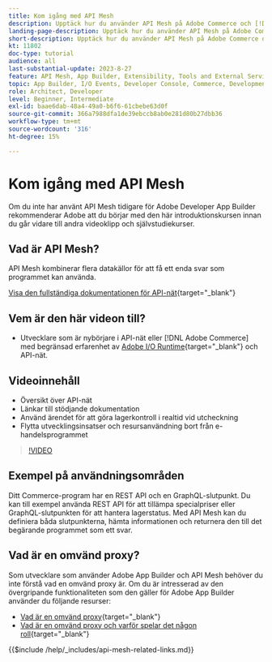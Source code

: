 ```yaml
---
title: Kom igång med API Mesh
description: Upptäck hur du använder API Mesh på Adobe Commerce och [!DNL Adobe App Builder]. Lär dig hur du installerar Adobe App Builder, arbetar med projekt, skapar en grafisk omvänd proxy och mycket annat.
landing-page-description: Upptäck hur du använder API Mesh på Adobe Commerce och [!DNL Adobe App Builder]. Lär dig hur du installerar Adobe IO, arbetar med projekt, skapar en grafisk omvänd proxy och mycket annat.
short-description: Upptäck hur du använder API Mesh på Adobe Commerce och [!DNL Adobe App Builder]. Lär dig hur du installerar Adobe IO, arbetar med projekt, skapar en grafisk omvänd proxy och mycket annat.
kt: 11802
doc-type: tutorial
audience: all
last-substantial-update: 2023-8-27
feature: API Mesh, App Builder, Extensibility, Tools and External Services, Backend Development
topic: App Builder, I/O Events, Developer Console, Commerce, Development, Integrations
role: Architect, Developer
level: Beginner, Intermediate
exl-id: baae6dab-48a4-49a0-b6f6-61cbebe63d0f
source-git-commit: 366a7988dfa1de39ebccb8ab0e281d80b27dbb36
workflow-type: tm+mt
source-wordcount: '316'
ht-degree: 15%

---
```


# Kom igång med API Mesh

Om du inte har använt API Mesh tidigare för Adobe Developer App Builder rekommenderar Adobe att du börjar med den här introduktionskursen innan du går vidare till andra videoklipp och självstudiekurser.

## Vad är API Mesh?

API Mesh kombinerar flera datakällor för att få ett enda svar som programmet kan använda.

[Visa den fullständiga dokumentationen för API-nät](https://developer.adobe.com/graphql-mesh-gateway/gateway/overview/){target="_blank"}

## Vem är den här videon till?

* Utvecklare som är nybörjare i API-nät eller [!DNL Adobe Commerce] med begränsad erfarenhet av [Adobe I/O Runtime](https://developer.adobe.com/runtime/docs/guides/overview/){target="_blank"} och API-nät.

## Videoinnehåll

* Översikt över API-nät
* Länkar till stödjande dokumentation
* Använd ärendet för att göra lagerkontroll i realtid vid utcheckning
* Flytta utvecklingsinsatser och resursanvändning bort från e-handelsprogrammet

>[!VIDEO](https://video.tv.adobe.com/v/3417534?quality=12&learn=on)

## Exempel på användningsområden

Ditt Commerce-program har en REST API och en GraphQL-slutpunkt. Du kan till exempel använda REST API för att tillämpa specialpriser eller GraphQL-slutpunkten för att hantera lagerstatus. Med API Mesh kan du definiera båda slutpunkterna, hämta informationen och returnera den till det begärande programmet som ett svar.

## Vad är en omvänd proxy?

Som utvecklare som använder Adobe App Builder och API Mesh behöver du inte förstå vad en omvänd proxy är. Om du är intresserad av den övergripande funktionaliteten som den gäller för Adobe App Builder använder du följande resurser:

* [Vad är en omvänd proxy](https://www.imperva.com/learn/performance/reverse-proxy/){target="_blank"}
* [Vad är en omvänd proxy och varför spelar det någon roll](https://blog.hubspot.com/website/reverse-proxy){target="_blank"}

{{$include /help/_includes/api-mesh-related-links.md}}

